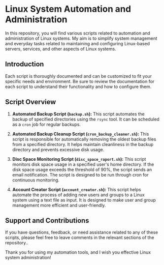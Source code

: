 # Linux System Automation and Administration

In this repository, you will find various scripts related to automation and administration of Linux systems. My aim is to simplify system management and everyday tasks related to maintaining and configuring Linux-based servers, services, and other aspects of Linux systems.

## Introduction

Each script is thoroughly documented and can be customized to fit your specific needs and environment. Be sure to review the documentation for each script to understand their functionality and how to configure them.

## Script Overview

1. **Automated Backup Script (`backup.sh`):** This script automates the backup of specified directories using the `rsync` tool. It can be scheduled as a `cron` job for regular backups.

2. **Automated Backup Cleanup Script (`cron_backup_cleaner.sh`):** This script is responsible for automatically removing the oldest backup files from a specified directory. It helps maintain cleanliness in the backup directory and prevents excessive disk usage.

3. **Disc Space Monitoring Script (`disc_space_raport.sh`):**  This script monitors disk space usage in a specified user's home directory. If the disk space usage exceeds the threshold of 90%, the script sends an email notification. The script is designed to be run through cron for continuous monitoring.

4. **Account Creator Script (`account_creator.sh`):**  This script helps automate the process of adding new users and groups to a Linux system using a text file as input. It is designed to make user and group management more efficient and user-friendly.

## Support and Contributions

If you have questions, feedback, or need assistance related to any of these scripts, please feel free to leave comments in the relevant sections of the repository..

Thank you for using my automation tools, and I wish you effective Linux system administration!
